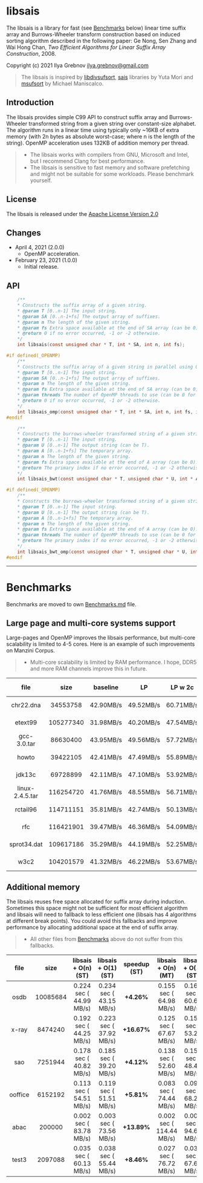 # libsais

The libsais is a library for fast (see [Benchmarks](#benchmarks) below) linear time suffix array and Burrows-Wheeler transform construction based on induced sorting algorithm described in the following paper: Ge Nong, Sen Zhang and Wai Hong Chan, *Two Efficient Algorithms for Linear Suffix Array Construction*, 2008.

Copyright (c) 2021 Ilya Grebnov <ilya.grebnov@gmail.com>

>The libsais is inspired by [libdivsufsort](https://github.com/y-256/libdivsufsort), [sais](https://sites.google.com/site/yuta256/sais) libraries by Yuta Mori and [msufsort](https://github.com/michaelmaniscalco/msufsort) by Michael Maniscalco.

## Introduction
The libsais provides simple C99 API to construct suffix array and Burrows-Wheeler transformed string from a given string over constant-size alphabet. The algorithm runs in a linear time using typically only ~16KB of extra memory (with 2n bytes as absolute worst-case; where n is the length of the string). OpenMP acceleration uses 132KB of addition memory per thread.

> * The libsais works with compilers from GNU, Microsoft and Intel, but I recommend Clang for best performance.
> * The libsais is sensitive to fast memory and software prefetching and might not be suitable for some workloads. Please benchmark yourself.

## License
The libsais is released under the [Apache License Version 2.0](LICENSE "Apache license")

## Changes
* April 4, 2021 (2.0.0)
  * OpenMP acceleration. 
* February 23, 2021 (1.0.0)
  * Initial release.

## API
```c
    /**
    * Constructs the suffix array of a given string.
    * @param T [0..n-1] The input string.
    * @param SA [0..n-1+fs] The output array of suffixes.
    * @param n The length of the given string.
    * @param fs Extra space available at the end of SA array (can be 0).
    * @return 0 if no error occurred, -1 or -2 otherwise.
    */
    int libsais(const unsigned char * T, int * SA, int n, int fs);

#if defined(_OPENMP)
    /**
    * Constructs the suffix array of a given string in parallel using OpenMP.
    * @param T [0..n-1] The input string.
    * @param SA [0..n-1+fs] The output array of suffixes.
    * @param n The length of the given string.
    * @param fs Extra space available at the end of SA array (can be 0).
    * @param threads The number of OpenMP threads to use (can be 0 for OpenMP default).
    * @return 0 if no error occurred, -1 or -2 otherwise.
    */
    int libsais_omp(const unsigned char * T, int * SA, int n, int fs, int threads);
#endif

    /**
    * Constructs the burrows-wheeler transformed string of a given string.
    * @param T [0..n-1] The input string.
    * @param U [0..n-1] The output string (can be T).
    * @param A [0..n-1+fs] The temporary array.
    * @param n The length of the given string.
    * @param fs Extra space available at the end of A array (can be 0).
    * @return The primary index if no error occurred, -1 or -2 otherwise.
    */
    int libsais_bwt(const unsigned char * T, unsigned char * U, int * A, int n, int fs);

#if defined(_OPENMP)
    /**
    * Constructs the burrows-wheeler transformed string of a given string in parallel using OpenMP.
    * @param T [0..n-1] The input string.
    * @param U [0..n-1] The output string (can be T).
    * @param A [0..n-1+fs] The temporary array.
    * @param n The length of the given string.
    * @param fs Extra space available at the end of A array (can be 0).
    * @param threads The number of OpenMP threads to use (can be 0 for OpenMP default).
    * @return The primary index if no error occurred, -1 or -2 otherwise.
    */
    int libsais_bwt_omp(const unsigned char * T, unsigned char * U, int * A, int n, int fs, int threads);
#endif
```

---

# Benchmarks

Benchmarks are moved to own [Benchmarks.md](Benchmarks.md) file.

## Large page and multi-core systems support

Large-pages and OpenMP improves the libsais performance, but multi-core scalability is limited to 4-5 cores. Here is an example of such improvements on Manzini Corpus.

> * Multi-core scalability is limited by RAM performance. I hope, DDR5 and more RAM channels improve this in future.

| file            |      size | baseline| LP      | LP w 2c | LP w 3c | LP w 4c | LP w 5c | LP w 6c | LP w 7c | LP w 8c  |
|:---------------:|:---------:|:-------:|:-------:|:-------:|:-------:|:-------:|:-------:|:-------:|:-------:|:--------:|
| chr22.dna       | 34553758  |42.90MB/s|49.52MB/s|60.71MB/s|69.95MB/s|73.70MB/s|75.44MB/s|75.87MB/s|76.06MB/s|75.37 MB/s|
| etext99         | 105277340 |31.98MB/s|40.20MB/s|47.54MB/s|52.90MB/s|55.72MB/s|56.57MB/s|56.67MB/s|56.63MB/s|56.18 MB/s|
| gcc-3.0.tar     | 86630400  |43.95MB/s|49.56MB/s|57.72MB/s|65.56MB/s|69.17MB/s|70.71MB/s|70.77MB/s|70.99MB/s|70.72 MB/s|
| howto           | 39422105  |42.41MB/s|47.49MB/s|55.89MB/s|62.71MB/s|66.62MB/s|67.55MB/s|68.15MB/s|68.60MB/s|68.21 MB/s|
| jdk13c          | 69728899  |42.11MB/s|47.10MB/s|53.92MB/s|61.51MB/s|65.88MB/s|67.02MB/s|67.65MB/s|67.54MB/s|67.20 MB/s|
| linux-2.4.5.tar | 116254720 |41.76MB/s|48.55MB/s|56.71MB/s|63.68MB/s|67.61MB/s|68.56MB/s|69.21MB/s|69.26MB/s|68.76 MB/s|
| rctail96        | 114711151 |35.81MB/s|42.74MB/s|50.13MB/s|56.83MB/s|59.61MB/s|60.57MB/s|60.79MB/s|60.59MB/s|60.26 MB/s|
| rfc             | 116421901 |39.47MB/s|46.36MB/s|54.09MB/s|61.37MB/s|65.34MB/s|66.09MB/s|66.35MB/s|66.55MB/s|66.11 MB/s|
| sprot34.dat     | 109617186 |35.29MB/s|44.19MB/s|52.25MB/s|58.77MB/s|61.43MB/s|63.07MB/s|62.86MB/s|62.87MB/s|62.59 MB/s|
| w3c2            | 104201579 |41.32MB/s|46.22MB/s|53.67MB/s|60.97MB/s|63.47MB/s|65.35MB/s|65.39MB/s|65.16MB/s|65.05 MB/s|

## Additional memory

The libsais reuses free space allocated for suffix array during induction. Sometimes this space might not be sufficient for most efficient algorithm and libsais will need to fallback to less efficient one (libsais has 4 algorithms at different break points). You could avoid this fallbacks and improve performance by allocating additional space at the end of suffix array.

> * All other files from [Benchmarks](#benchmarks) above do not suffer from this fallbacks.

|  file           |    size     |     libsais + O(n)  (ST)   |     libsais + O(1) (ST)    |speedup (ST)|    libsais + O(n)  (MT)    |     libsais + O(1) (ST)    |speedup (MT)|
|:---------------:|:-----------:|:--------------------------:|:--------------------------:|:----------:|:--------------------------:|:--------------------------:|:----------:|
|            osdb |    10085684 |   0.224 sec (  44.99 MB/s) |   0.234 sec (  43.15 MB/s) |  **+4.26%**|   0.155 sec (  64.98 MB/s) |   0.166 sec (  60.60 MB/s) |  **+7.23%**|
|           x-ray |     8474240 |   0.192 sec (  44.25 MB/s) |   0.223 sec (  37.92 MB/s) | **+16.67%**|   0.125 sec (  67.67 MB/s) |   0.159 sec (  53.26 MB/s) | **+27.07%**|
|             sao |     7251944 |   0.178 sec (  40.82 MB/s) |   0.185 sec (  39.20 MB/s) |  **+4.12%**|   0.138 sec (  52.60 MB/s) |   0.150 sec (  48.44 MB/s) |  **+8.58%**|
|         ooffice |     6152192 |   0.113 sec (  54.51 MB/s) |   0.119 sec (  51.51 MB/s) |  **+5.81%**|   0.083 sec (  74.44 MB/s) |   0.090 sec (  68.27 MB/s) |  **+9.03%**|
|            abac |      200000 |   0.002 sec (  83.78 MB/s) |   0.003 sec (  73.56 MB/s) | **+13.89%**|   0.002 sec ( 114.44 MB/s) |   0.002 sec (  94.68 MB/s) | **+20.87%**|
|           test3 |     2097088 |   0.035 sec (  60.13 MB/s) |   0.038 sec (  55.44 MB/s) |  **+8.46%**|   0.027 sec (  76.72 MB/s) |   0.031 sec (  67.60 MB/s) | **+13.49%**|
